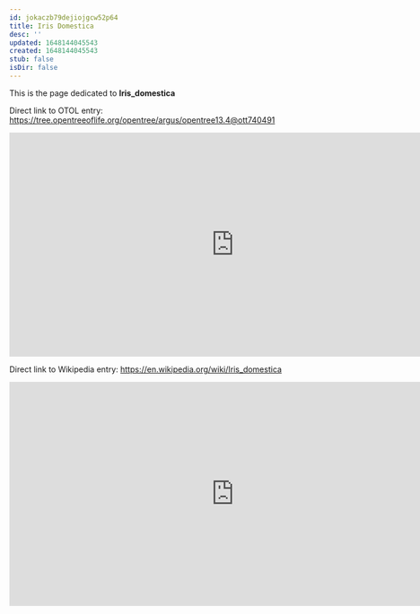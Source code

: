 ```yaml
---
id: jokaczb79dejiojgcw52p64
title: Iris Domestica
desc: ''
updated: 1648144045543
created: 1648144045543
stub: false
isDir: false
---
```

This is the page dedicated to **Iris_domestica**


Direct link to OTOL entry: https://tree.opentreeoflife.org/opentree/argus/opentree13.4@ott740491



<html>
    <body>
    <iframe src="https://tree.opentreeoflife.org/opentree/argus/opentree13.4@ott740491"
    width="800" height="400" frameborder="0" allowfullscreen> </iframe>
    </body>
</html>
    


Direct link to Wikipedia entry: https://en.wikipedia.org/wiki/Iris_domestica



<html>
    <body>
    <iframe src="https://en.wikipedia.org/wiki/Iris_domestica"
    width="800" height="400" frameborder="0" allowfullscreen> </iframe>
    </body>
</html>
    
